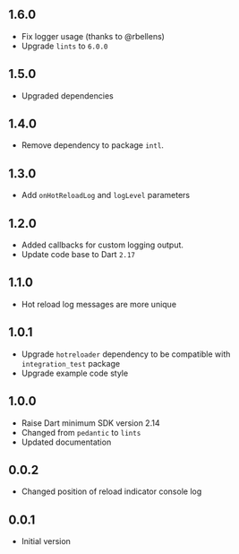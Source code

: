 ## 1.6.0

- Fix logger usage (thanks to @rbellens)
- Upgrade `lints` to `6.0.0`

## 1.5.0

- Upgraded dependencies

## 1.4.0

- Remove dependency to package `intl`.

## 1.3.0

- Add `onHotReloadLog` and `logLevel` parameters

## 1.2.0

- Added callbacks for custom logging output.
- Update code base to Dart `2.17`

## 1.1.0

- Hot reload log messages are more unique

## 1.0.1

- Upgrade `hotreloader` dependency to be compatible with `integration_test` package
- Upgrade example code style

## 1.0.0

- Raise Dart minimum SDK version 2.14
- Changed from `pedantic` to `lints`
- Updated documentation

## 0.0.2

- Changed position of reload indicator console log

## 0.0.1

- Initial version
